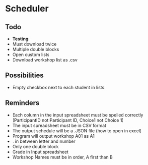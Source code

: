 # Scheduler

## Todo

- **Testing**
- Must download twice
- Multiple double blocks
- Open custom lists
- Download workshop list as .csv

## Possibilities

- Empty checkbox next to each student in lists

## Reminders

- Each column in the input spreadsheet must be spelled correctly (ParticipantID not Participant ID, Choice1 not Choice 1)
- The input spreadsheet must be in CSV format
- The output schedule will be a .JSON file (how to open in excel)
- Program will output workshop A01 as A1
- . in between letter and number
- Only one double block
- Grade in Input spreadsheet
- Workshop Names must be in order, A first than B
